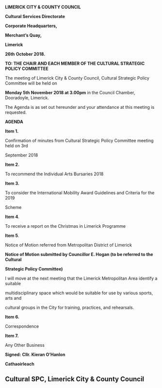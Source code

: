 **LIMERICK CITY & COUNTY COUNCIL**

**Cultural Services Directorate**

**Corporate Headquarters,**

**Merchant’s Quay,**

**Limerick**

**26th** **October 2018.**

**TO: THE CHAIR AND EACH MEMBER OF THE CULTURAL STRATEGIC POLICY COMMITTEE**

The meeting of Limerick City & County Council, Cultural Strategic Policy Committee will be held on

**Monday 5th** **November 2018 at 3.00pm** in the Council Chamber, Dooradoyle, Limerick.

The Agenda is as set out hereunder and your attendance at this meeting is requested.

**AGENDA**

**Item 1.**

Confirmation of minutes from Cultural Strategic Policy Committee meeting held on 3rd

September 2018

**Item 2.**

To recommend the Individual Arts Bursaries 2018

**Item 3.**

To consider the International Mobility Award Guidelines and Criteria for the 2019

Scheme

**Item 4**.

To receive a report on the Christmas in Limerick Programme

**Item 5**.

Notice of Motion referred from Metropolitan District of Limerick

**Notice of Motion submitted by Councillor E. Hogan (to be referred to the Cultural**

**Strategic Policy Committee)**

I will move at the next meeting that the Limerick Metropolitan Area identify a suitable

multidisciplinary space which would be suitable for use by various sports, arts and

cultural groups in the City for training, practices, and rehearsals.

**Item 6.**

Correspondence

**Item 7.**

Any Other Business

**Signed:** **Cllr. Kieran O’Hanlon**

**Cathaoirleach**

**Cultural SPC, Limerick City & County Council**
---
